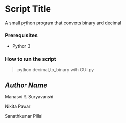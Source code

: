 # Script Title

A small python program that converts binary and decimal

### Prerequisites

- Python 3

### How to run the script

> python decimal_to_binary with GUI.py


## *Author Name*
Manasvi R. Suryavanshi 

Nikita Pawar

Sanathkumar Pillai

